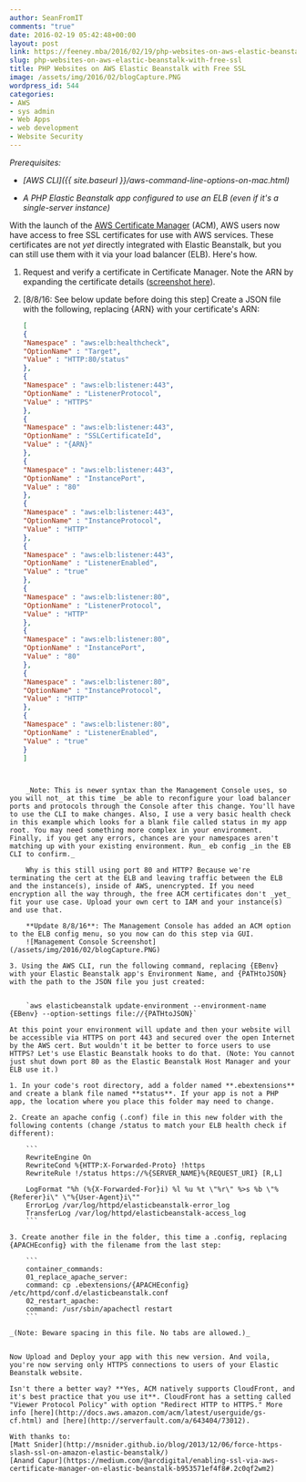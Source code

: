 ```yaml
---
author: SeanFromIT
comments: "true"
date: 2016-02-19 05:42:48+00:00
layout: post
link: https://feeney.mba/2016/02/19/php-websites-on-aws-elastic-beanstalk-with-free-ssl/
slug: php-websites-on-aws-elastic-beanstalk-with-free-ssl
title: PHP Websites on AWS Elastic Beanstalk with Free SSL
image: /assets/img/2016/02/blogCapture.PNG
wordpress_id: 544
categories:
- AWS
- sys admin
- Web Apps
- web development
- Website Security
---
```


_Prerequisites:_



 	
  * _[AWS CLI]({{ site.baseurl }}/aws-command-line-options-on-mac.html)_

 	
  * _A PHP Elastic Beanstalk app configured to use an ELB (even if it's a single-server instance)_


With the launch of the [AWS Certificate Manager](https://aws.amazon.com/blogs/aws/new-aws-certificate-manager-deploy-ssltls-based-apps-on-aws/) (ACM), AWS users now have access to free SSL certificates for use with AWS services. These certificates are not _yet_ directly integrated with Elastic Beanstalk, but you can still use them with it via your load balancer (ELB). Here's how.



1. Request and verify a certificate in Certificate Manager. Note the ARN by expanding the certificate details ([screenshot here](https://d262ilb51hltx0.cloudfront.net/max/1200/1*2aj2g5gproFDuMwSf4aQcA.png)).

2. [8/8/16: See below update before doing this step] Create a JSON file with the following, replacing {ARN} with your certificate's ARN:

    ```json
    [
    {
    "Namespace" : "aws:elb:healthcheck",
    "OptionName" : "Target",
    "Value" : "HTTP:80/status"
    },
    {
    "Namespace" : "aws:elb:listener:443",
    "OptionName" : "ListenerProtocol",
    "Value" : "HTTPS"
    },
    {
    "Namespace" : "aws:elb:listener:443",
    "OptionName" : "SSLCertificateId",
    "Value" : "{ARN}"
    },
    {
    "Namespace" : "aws:elb:listener:443",
    "OptionName" : "InstancePort",
    "Value" : "80"
    },
    {
    "Namespace" : "aws:elb:listener:443",
    "OptionName" : "InstanceProtocol",
    "Value" : "HTTP"
    },
    {
    "Namespace" : "aws:elb:listener:443",
    "OptionName" : "ListenerEnabled",
    "Value" : "true"
    },
    {
    "Namespace" : "aws:elb:listener:80",
    "OptionName" : "ListenerProtocol",
    "Value" : "HTTP"
    },
    {
    "Namespace" : "aws:elb:listener:80",
    "OptionName" : "InstancePort",
    "Value" : "80"
    },
    {
    "Namespace" : "aws:elb:listener:80",
    "OptionName" : "InstanceProtocol",
    "Value" : "HTTP"
    },
    {
    "Namespace" : "aws:elb:listener:80",
    "OptionName" : "ListenerEnabled",
    "Value" : "true"
    }
    ]
```


    _Note: This is newer syntax than the Management Console uses, so you will not_ at this time _be able to reconfigure your load balancer ports and protocols through the Console after this change. You'll have to use the CLI to make changes. Also, I use a very basic health check in this example which looks for a blank file called status in my app root. You may need something more complex in your environment. Finally, if you get any errors, chances are your namespaces aren't matching up with your existing environment. Run_ eb config _in the EB CLI to confirm._

    Why is this still using port 80 and HTTP? Because we're terminating the cert at the ELB and leaving traffic between the ELB and the instance(s), inside of AWS, unencrypted. If you need encryption all the way through, the free ACM certificates don't _yet_ fit your use case. Upload your own cert to IAM and your instance(s) and use that.

    **Update 8/8/16**: The Management Console has added an ACM option to the ELB config menu, so you now can do this step via GUI.
    ![Management Console Screenshot](/assets/img/2016/02/blogCapture.PNG)

3. Using the AWS CLI, run the following command, replacing {EBenv} with your Elastic Beanstalk app's Environment Name, and {PATHtoJSON} with the path to the JSON file you just created:


    `aws elasticbeanstalk update-environment --environment-name {EBenv} --option-settings file://{PATHtoJSON}`

At this point your environment will update and then your website will be accessible via HTTPS on port 443 and secured over the open Internet by the AWS cert. But wouldn't it be better to force users to use HTTPS? Let's use Elastic Beanstalk hooks to do that. (Note: You cannot just shut down port 80 as the Elastic Beanstalk Host Manager and your ELB use it.)

1. In your code's root directory, add a folder named **.ebextensions** and create a blank file named **status**. If your app is not a PHP app, the location where you place this folder may need to change.

2. Create an apache config (.conf) file in this new folder with the following contents (change /status to match your ELB health check if different):

    ```
    RewriteEngine On
    RewriteCond %{HTTP:X-Forwarded-Proto} !https
    RewriteRule !/status https://%{SERVER_NAME}%{REQUEST_URI} [R,L]
    
    LogFormat "%h (%{X-Forwarded-For}i) %l %u %t \"%r\" %>s %b \"%{Referer}i\" \"%{User-Agent}i\""
    ErrorLog /var/log/httpd/elasticbeanstalk-error_log
    TransferLog /var/log/httpd/elasticbeanstalk-access_log
    ```

3. Create another file in the folder, this time a .config, replacing {APACHEconfig} with the filename from the last step:

    ```
    container_commands:
    01_replace_apache_server:
    command: cp .ebextensions/{APACHEconfig} /etc/httpd/conf.d/elasticbeanstalk.conf
    02_restart_apache:
    command: /usr/sbin/apachectl restart
    ```

_(Note: Beware spacing in this file. No tabs are allowed.)_


Now Upload and Deploy your app with this new version. And voila, you're now serving only HTTPS connections to users of your Elastic Beanstalk website.

Isn't there a better way? **Yes, ACM natively supports CloudFront, and it's best practice that you use it**. CloudFront has a setting called "Viewer Protocol Policy" with option "Redirect HTTP to HTTPS." More info [here](http://docs.aws.amazon.com/acm/latest/userguide/gs-cf.html) and [here](http://serverfault.com/a/643404/73012).

With thanks to:
[Matt Snider](http://msnider.github.io/blog/2013/12/06/force-https-slash-ssl-on-amazon-elastic-beanstalk/)
[Anand Capur](https://medium.com/@arcdigital/enabling-ssl-via-aws-certificate-manager-on-elastic-beanstalk-b953571ef4f8#.2c0qf2wm2)
